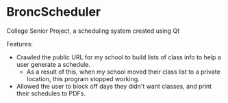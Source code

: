# BroncScheduler
College Senior Project, a scheduling system created using Qt

Features:
- Crawled the public URL for my school to build lists of class info to help a user generate a schedule.
  - As a result of this, when my school moved their class list to a private location, this program stopped working.
- Allowed the user to block off days they didn't want classes, and print their schedules to PDFs. 
